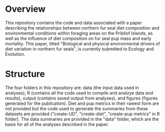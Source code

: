 # Overview
This repository contains the code and data associated with a paper describing the relationships between northern fur seal diet composition and environmental conditions within foraging areas on the Pribilof Islands, as well as the influence of diet composition on fur seal pup mass and early mortality. This paper, titled "Biological and physical environmental drivers of diet variation in northern fur seals", is currently submitted to Ecology and Evolution. 

# Structure
The four folders in this repository are: data (the input data used in analyses), R (contains all the code used to compile and analzye data and results), output (contains saved output from analyses), and figures (figures generated for the publication). Diet and pup metrics in their rawest form are not provided but the code used to generate the summaries from these datasets are provided ("create-UD", "create-diet", "create-pup metrics" in R folder). The data summaries are provided in the "data" folder, which are the basis for all of the analyses described in the paper. 


 
